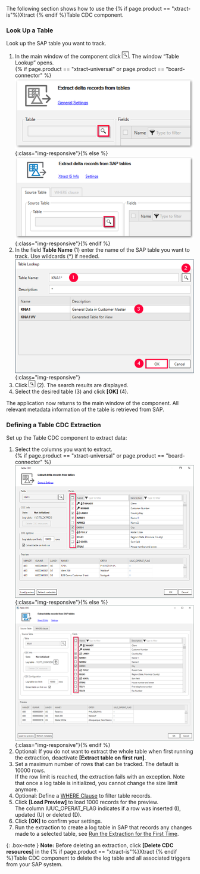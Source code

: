 The following section shows how to use the {% if page.product == "xtract-is"%}Xtract {% endif %}Table CDC component.

### Look Up a Table

Look up the SAP table you want to track.

1. In the main window of the component click ![magnifying-glass](/img/content/icons/magnifying-glass.png). The window “Table Lookup” opens.<br>
{% if page.product == "xtract-universal" or page.product == "board-connector" %}![Table-CDC](/img/content/tablecdc/table-cdc.png){:class="img-responsive"}{% else %}![Table-CDC](/img/content/tablecdc/xis-table-cdc.png){:class="img-responsive"}{% endif %}
2. In the field **Table Name** (1) enter the name of the SAP table you want to track. Use wildcards (*) if needed.<br>
![Look-Up-Report](/img/content/table/table_look-up.png){:class="img-responsive"}
3. Click ![magnifying-glass](/img/content/icons/magnifying-glass.png) (2). The search results are displayed.
4. Select the desired table (3) and click **[OK]** (4).

The application now returns to the main window of the component.
All relevant metadata information of the table is retrieved from SAP.


### Defining a Table CDC Extraction

Set up the Table CDC component to extract data:

1. Select the columns you want to extract.<br> 
{% if page.product == "xtract-universal" or page.product == "board-connector" %}![Table-CDC-Setup](/img/content/tablecdc/table-cdc-kna1.png){:class="img-responsive"}{% else %}![Table-CDC-Setup](/img/content/tablecdc/xis-table-cdc-kna1.png){:class="img-responsive"}{% endif %}
2. Optional: If you do not want to extract the whole table when first running the extraction, deactivate **[Extract table on first run]**.
3. Set a maximum number of rows that can be tracked. The default is 10000 rows.<br>
If the row limit is reached, the extraction fails with an exception.
Note that once a log table is initialized, you cannot change the size limit anymore.
4. Optional: Define a [WHERE Clause](./where-clause) to filter table records.
5. Click **[Load Preview]** to load 1000 records for the preview.<br>
The column IUUC_OPERAT_FLAG indicates if a row was inserted (I), updated (U) or deleted (D).
6. Click **[OK]** to confirm your settings.
7. Run the extraction to create a log table in SAP that records any changes made to a selected table, see [Run the Extraction for the First Time](#run-the-extraction-for-the-first-time). <br>

{: .box-note }
**Note:** Before deleting an extraction, click **[Delete CDC resources]** in the {% if page.product == "xtract-is"%}Xtract {% endif %}Table CDC component to delete the log table and all associated triggers from your SAP system.

<!---

#### Append Data to an Existing File
To append the extracted data to an existing file...
Only destinations with the "Existing File" subsection???

Note that data that was deleted is not removed from the existing table. 

-->

